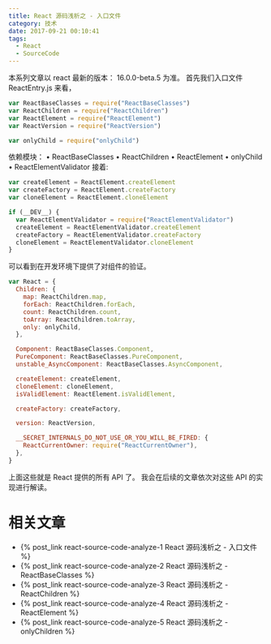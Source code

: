 ```yaml
---
title: React 源码浅析之 - 入口文件
category: 技术
date: 2017-09-21 00:10:41
tags:
  - React
  - SourceCode
---
```


本系列文章以 react 最新的版本： 16.0.0-beta.5 为准。
首先我们入口文件 ReactEntry.js 来看，

```js
var ReactBaseClasses = require("ReactBaseClasses")
var ReactChildren = require("ReactChildren")
var ReactElement = require("ReactElement")
var ReactVersion = require("ReactVersion")

var onlyChild = require("onlyChild")
```

依赖模块：
• ReactBaseClasses
• ReactChildren
• ReactElement
• onlyChild
• ReactElementValidator
接着:

<!-- more -->

```js
var createElement = ReactElement.createElement
var createFactory = ReactElement.createFactory
var cloneElement = ReactElement.cloneElement

if (__DEV__) {
  var ReactElementValidator = require("ReactElementValidator")
  createElement = ReactElementValidator.createElement
  createFactory = ReactElementValidator.createFactory
  cloneElement = ReactElementValidator.cloneElement
}
```

可以看到在开发环境下提供了对组件的验证。

```js
var React = {
  Children: {
    map: ReactChildren.map,
    forEach: ReactChildren.forEach,
    count: ReactChildren.count,
    toArray: ReactChildren.toArray,
    only: onlyChild,
  },

  Component: ReactBaseClasses.Component,
  PureComponent: ReactBaseClasses.PureComponent,
  unstable_AsyncComponent: ReactBaseClasses.AsyncComponent,

  createElement: createElement,
  cloneElement: cloneElement,
  isValidElement: ReactElement.isValidElement,

  createFactory: createFactory,

  version: ReactVersion,

  __SECRET_INTERNALS_DO_NOT_USE_OR_YOU_WILL_BE_FIRED: {
    ReactCurrentOwner: require("ReactCurrentOwner"),
  },
}
```

上面这些就是 React 提供的所有 API 了。
我会在后续的文章依次对这些 API 的实现进行解读。

# 相关文章

- {% post_link react-source-code-analyze-1 React 源码浅析之 - 入口文件 %}
- {% post_link react-source-code-analyze-2 React 源码浅析之 - ReactBaseClasses %}
- {% post_link react-source-code-analyze-3 React 源码浅析之 - ReactChildren %}
- {% post_link react-source-code-analyze-4 React 源码浅析之 - ReactElement %}
- {% post_link react-source-code-analyze-5 React 源码浅析之 - onlyChildren %}

